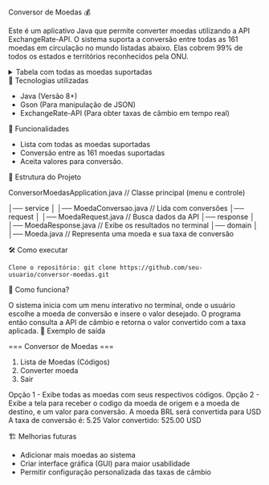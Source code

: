 Conversor de Moedas 💰

Este é um aplicativo Java que permite converter moedas utilizando a API ExchangeRate-API. O sistema suporta a conversão entre todas 
as 161 moedas em circulação no mundo listadas abaixo. Elas cobrem 99% de todos os estados e territórios reconhecidos pela ONU.

<details>

<summary>Tabela com todas as moedas suportadas</summary>

|Código da Moeda|Nome da Moeda|País|
|------------|-------------|-------|
AED|UAE|Dirham|United Arab Emirates
AFN|Afghan Afghani|Afghanistan
ALL|Albanian Lek|Albania
AMD|Armenian Dram|Armenia
ANG|Netherlands Antillian Guilder|Netherlands Antilles
AOA|Angolan Kwanza|Angola
ARS|Argentine Peso|Argentina
AUD|Australian Dollar|Australia
AWG|Aruban Florin|Aruba
AZN|Azerbaijani Manat|Azerbaijan
BAM|Bosnia and Herzegovina Mark|Bosnia and Herzegovina
BBD|Barbados Dollar|Barbados
BDT|Bangladeshi Taka|Bangladesh
BGN|Bulgarian Lev|Bulgaria
BHD|Bahraini Dinar|Bahrain
BIF|Burundian Franc|Burundi
BMD|Bermudian Dollar|Bermuda
BND|Brunei Dollar|Brunei
BOB|Bolivian Boliviano|Bolivia
BRL|Brazilian Real|Brazil
BSD|Bahamian Dollar|Bahamas
BTN|Bhutanese Ngultrum|Bhutan
BWP|Botswana Pula|Botswana
BYN|Belarusian Ruble|Belarus
BZD|Belize Dollar|Belize
CAD|Canadian Dollar|Canada
CDF|Congolese Franc|Democratic Republic of the Congo
CHF|Swiss Franc|Switzerland
CLP|Chilean Peso|Chile
CNY|Chinese Renminbi|China
COP|Colombian Peso|Colombia
CRC|Costa Rican Colon|Costa Rica
CUP|Cuban Peso|Cuba
CVE|Cape Verdean Escudo|Cape Verde
CZK|Czech Koruna|Czech Republic
DJF|Djiboutian Franc|Djibouti
DKK|Danish Krone|Denmark
DOP|Dominican Peso|Dominican Republic
DZD|Algerian Dinar|Algeria
EGP|Egyptian Pound|Egypt
ERN|Eritrean Nakfa|Eritrea
ETB|Ethiopian Birr|Ethiopia
EUR|Euro|European Union
FJD|Fiji Dollar|Fiji
FKP|Falkland Islands Pound|Falkland Islands
FOK|Faroese Króna|Faroe Islands
GBP|Pound Sterling|United Kingdom
GEL|Georgian Lari|Georgia
GGP|Guernsey Pound|Guernsey
GHS|Ghanaian Cedi|Ghana
GIP|Gibraltar Pound|Gibraltar
GMD|Gambian Dalasi|The Gambia
GNF|Guinean Franc|Guinea
GTQ|Guatemalan Quetzal|Guatemala
GYD|Guyanese Dollar|Guyana
HKD|Hong Kong Dollar|Hong Kong
HNL|Honduran Lempira|Honduras
HRK|Croatian Kuna|Croatia
HTG|Haitian Gourde|Haiti
HUF|Hungarian Forint|Hungary
IDR|Indonesian Rupiah|Indonesia
ILS|Israeli New Shekel|Israel
IMP|Manx Pound|Isle of Man
INR|Indian Rupee|India
IQD|Iraqi Dinar|Iraq
IRR|Iranian Rial|Iran
ISK|Icelandic Króna|Iceland
JEP|Jersey Pound|Jersey
JMD|Jamaican Dollar|Jamaica
JOD|Jordanian Dinar|Jordan
JPY|Japanese Yen|Japan
KES|Kenyan Shilling|Kenya
KGS|Kyrgyzstani Som|Kyrgyzstan
KHR|Cambodian Riel|Cambodia
KID|Kiribati Dollar|Kiribati
KMF|Comorian Franc|Comoros
KRW|South Korean Won|South Korea
KWD|Kuwaiti Dinar|Kuwait
KYD|Cayman Islands Dollar|Cayman Islands
KZT|Kazakhstani Tenge|Kazakhstan
LAK|Lao Kip|Laos
LBP|Lebanese Pound|Lebanon
LKR|Sri Lanka Rupee|Sri Lanka
LRD|Liberian Dollar|Liberia
LSL|Lesotho Loti|Lesotho
LYD|Libyan Dinar|Libya
MAD|Moroccan Dirham|Morocco
MDL|Moldovan Leu|Moldova
MGA|Malagasy Ariary|Madagascar
MKD|Macedonian Denar|North Macedonia
MMK|Burmese Kyat|Myanmar
MNT|Mongolian Tögrög|Mongolia
MOP|Macanese Pataca|Macau
MRU|Mauritanian Ouguiya|Mauritania
MUR|Mauritian Rupee|Mauritius
MVR|Maldivian Rufiyaa|Maldives
MWK|Malawian Kwacha|Malawi
MXN|Mexican Peso|Mexico
MYR|Malaysian Ringgit|Malaysia
MZN|Mozambican Metical|Mozambique
NAD|Namibian Dollar|Namibia
NGN|Nigerian Naira|Nigeria
NIO|Nicaraguan Córdoba|Nicaragua
NOK|Norwegian Krone|Norway
NPR|Nepalese Rupee|Nepal
NZD|New Zealand Dollar|New Zealand
OMR|Omani Rial|Oman
PAB|Panamanian Balboa|Panama
PEN|Peruvian Sol|Peru
PGK|Papua New Guinean Kina|Papua New Guinea
PHP|Philippine Peso|Philippines
PKR|Pakistani Rupee|Pakistan
PLN|Polish Złoty|Poland
PYG|Paraguayan Guaraní|Paraguay
QAR|Qatari Riyal|Qatar
RON|Romanian Leu|Romania
RSD|Serbian Dinar|Serbia
RUB|Russian Ruble|Russia
RWF|Rwandan Franc|Rwanda
SAR|Saudi Riyal|Saudi Arabia
SBD|Solomon Islands Dollar|Solomon Islands
SCR|Seychellois Rupee|Seychelles
SDG|Sudanese Pound|Sudan
SEK|Swedish Krona|Sweden
SGD|Singapore Dollar|Singapore
SHP|Saint Helena Pound|Saint Helena
SLE|Sierra Leonean Leone|Sierra Leone
SOS|Somali Shilling|Somalia
SRD|Surinamese Dollar|Suriname
SSP|South Sudanese Pound|South Sudan
STN|São Tomé and Príncipe Dobra|São Tomé and Príncipe
SYP|Syrian Pound|Syria
SZL|Eswatini Lilangeni|Eswatini
THB|Thai Baht|Thailand
TJS|Tajikistani Somoni|Tajikistan
TMT|Turkmenistan Manat|Turkmenistan
TND|Tunisian Dinar|Tunisia
TOP|Tongan Paʻanga|Tonga
TRY|Turkish Lira|Turkey
TTD|Trinidad and Tobago Dollar|Trinidad and Tobago
TVD|Tuvaluan Dollar|Tuvalu
TWD|New Taiwan Dollar|Taiwan
TZS|Tanzanian Shilling|Tanzania
UAH|Ukrainian Hryvnia|Ukraine
UGX|Ugandan Shilling|Uganda
USD|United States Dollar|United States
UYU|Uruguayan Peso|Uruguay
UZS|Uzbekistani So'm|Uzbekistan
VES|Venezuelan Bolívar Soberano|Venezuela
VND|Vietnamese Đồng|Vietnam
VUV|Vanuatu Vatu|Vanuatu
WST|Samoan Tālā|Samoa
XAF|Central African CFA|Franc|CEMAC|
XCD|East Caribbean Dollar|Organisation of Eastern Caribbean States
XDR|Special Drawing Rights|International Monetary Fund
XOF|West African CFA|franc|CFA|
XPF|CFP|Franc|Collectivités d'Outre-Mer
YER|Yemeni Rial|Yemen
ZAR|South African Rand|South Africa
ZMW|Zambian Kwacha|Zambia
ZWL|Zimbabwean Dollar|Zimbabwe

</details>
🚀 Tecnologias utilizadas

- Java (Versão 8+) 
- Gson (Para manipulação de JSON) 
- ExchangeRate-API (Para obter taxas de câmbio em tempo real)

📌 Funcionalidades

- Lista com todas as moedas suportadas
- Conversão entre as 161 moedas suportadas
- Aceita valores para conversão.
  
📂 Estrutura do Projeto

ConversorMoedasApplication.java // Classe principal (menu e controle)

│── service
│   │── MoedaConversao.java  // Lida com conversões
│── request
│   │── MoedaRequest.java    // Busca dados da API
│── response
│   │── MoedaResponse.java   // Exibe os resultados no terminal
│── domain
│   │── Moeda.java           // Representa uma moeda e sua taxa de conversão

🛠 Como executar

    Clone o repositório: git clone https://github.com/seu-usuario/conversor-moedas.git

🔄 Como funciona?

O sistema inicia com um menu interativo no terminal, onde o usuário escolhe a moeda de conversão e insere o valor desejado. O programa então consulta a API de câmbio e retorna o valor convertido com a taxa aplicada.
📌 Exemplo de saída

=== Conversor de Moedas ===
1. Lista de Moedas (Códigos)
2. Converter moeda
3. Sair

Opção 1 - Exibe todas as moedas com seus respectivos códigos.
Opção 2 - Exibe a tela para receber o codigo da moeda de origem e a moeda de destino, e um valor para conversão.
A moeda BRL será convertida para USD A taxa de conversão é: 5.25 Valor convertido: 525.00 USD

🏗 Melhorias futuras
- Adicionar mais moedas ao sistema
- Criar interface gráfica (GUI) para maior usabilidade
- Permitir configuração personalizada das taxas de câmbio

